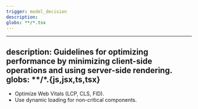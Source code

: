 ```yaml
---
trigger: model_decision
description: 
globs: **/*.tsx
---
```

---
description: Guidelines for optimizing performance by minimizing client-side operations and using server-side rendering.
globs: **/*.{js,jsx,ts,tsx}
---
- Optimize Web Vitals (LCP, CLS, FID).
- Use dynamic loading for non-critical components.